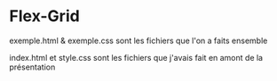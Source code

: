 # Flex-Grid

exemple.html & exemple.css sont les fichiers que l'on a faits ensemble

index.html et style.css sont les fichiers que j'avais fait en amont de la présentation
